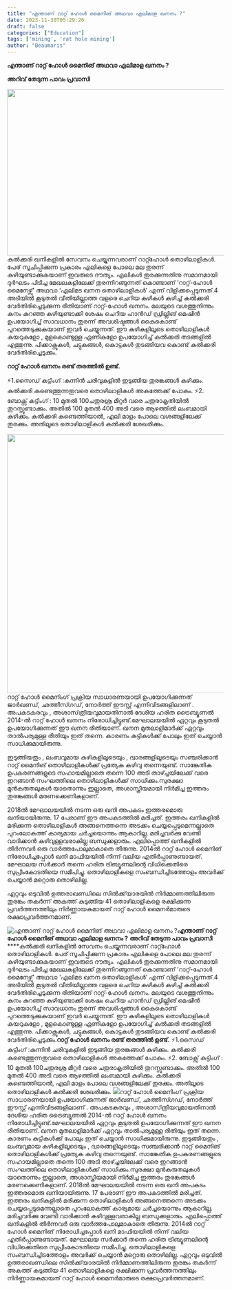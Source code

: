 ```yaml
---
title: "എന്താണ് റാറ്റ് ഹോൾ മൈനിങ് അഥവാ എലിമാള ഖനനം ?"
date: 2023-11-30T05:29:26
draft: false
categories: ["Education"]
tags: ['mining', 'rat hole mining']
author: "Beaumaris"
---
```


<strong>എന്താണ് റാറ്റ് ഹോൾ മൈനിങ് അഥവാ എലിമാള ഖനനം ?</strong>

<strong>അറിവ് തേടുന്ന പാവം പ്രവാസി</strong>

<strong><img class="alignnone size-full wp-image-431750" src="https://cdn.boolokam.com/articles/2023/11/qqdd-2.jpg" alt="" width="686" height="386" /></strong>കൽക്കരി ഖനികളിൽ സേവനം ചെയ്യുന്നവരാണ് റാറ്റ്ഹോൾ തൊഴിലാളികൾ. പേര് സൂചിപ്പിക്കുന്ന പ്രകാരം എലികളെ പോലെ മല തുരന്ന് കുഴിയുണ്ടാക്കുകയാണ് ഇവരുടെ ദൗത്യം. എലികള്‍ തുരക്കുന്നതിനു സമാനമായി ദുര്‍ഘടം പിടിച്ച മേഖലകളിലേക്ക് തുരന്നിറങ്ങുന്നത് കൊണ്ടാണ് ‘റാറ്റ്-ഹോൾ മൈനേഴ്സ്’ അഥവാ ‘എലിമട ഖനന തൊഴിലാളികൾ’ എന്ന് വിളിക്കപ്പെടുന്നത്.4 അടിയിൽ കൂടുതൽ വീതിയില്ലാത്ത വളരെ ചെറിയ കുഴികൾ കുഴിച്ച് കൽക്കരി വേർതിരിച്ചെടുക്കുന്ന രീതിയാണ് റാറ്റ്-ഹോൾ ഖനനം. മലയുടെ വശത്തുനിന്നും കനം കുറഞ്ഞ കുഴിയുണ്ടാക്കി ശേഷം ചെറിയ ഹാൻഡ് ഡ്രില്ലിങ് മെഷീൻ ഉപയോഗിച്ച് സാവധാനം തുരന്ന് അവശിഷ്ടങ്ങൾ കൈകൊണ്ട് പുറത്തെടുക്കുകയാണ് ഇവർ ചെയ്യുന്നത്. ഈ കുഴികളിലൂടെ തൊഴിലാളികൾ കയറുകളോ , മുളകൊണ്ടുള്ള ഏണികളോ ഉപയോഗിച്ച് കൽക്കരി തടങ്ങളിൽ എത്തുന്നു. പിക്കാക്സുകൾ, ചട്ടുകങ്ങൾ, കൊട്ടകൾ തുടങ്ങിയവ കൊണ്ട് കൽക്കരി വേർതിരിച്ചെടുക്കും.

<strong>റാറ്റ് ഹോൾ ഖനനം രണ്ട് തരത്തിൽ ഉണ്ട്.</strong>

⚡1.സൈഡ് കട്ടിംഗ് :കുന്നിൻ ചരിവുകളിൽ ഇടുങ്ങിയ തുരങ്കങ്ങൾ കുഴിക്കും. കൽക്കരി കണ്ടെത്തുന്നതുവരെ തൊഴിലാളികൾ അകത്തേക്ക് പോകും.
⚡2. ബോക്സ് കട്ടിംഗ് : 10 മുതൽ 100ചതുരശ്ര മീറ്റർ വരെ ചതുരാകൃതിയിൽ തുറസ്സുണ്ടാക്കും. അതിൽ 100 മുതൽ 400 അടി വരെ ആഴത്തിൽ ലംബമായി കുഴിക്കും. കൽക്കരി കണ്ടെത്തിയാൽ, എലി മാളം പോലെ വശങ്ങളിലേക്ക് തുരക്കും. അതിലൂടെ തൊഴിലാളികൾ കൽക്കരി ശേഖരിക്കും.

<img class=" wp-image-431751 aligncenter" src="https://cdn.boolokam.com/articles/2023/11/wfffwwf.webp" alt="" width="801" height="601" />റാറ്റ് ഹോൾ മൈനിംഗ് പ്രക്രിയ സാധാരണയായി ഉപയോഗിക്കുന്നത് ജാർഖണ്ഡ്, ഛത്തീസ്ഗഡ്, നോർത്ത് ഈസ്റ്റ് എന്നിവിടങ്ങളിലാണ് . അപകടകരവും , അശാസ്‌ത്രീയവുമായതിനാൽ ദേശീയ ഹരിത ട്രൈബ്യൂണൽ 2014-ൽ റാറ്റ് ഹോൾ ഖനനം നിരോധിച്ചിട്ടുണ്ട്.മേഘാലയയില്‍ ഏറ്റവും കൂടുതല്‍ ഉപയോഗിക്കുന്നത് ഈ ഖനന രീതിയാണ്. ഖനന മുതലാളിമാര്‍ക്ക് ഏറ്റവും താല്‍പര്യമുള്ള രീതിയും ഇത് തന്നെ. കാരണം കുട്ടികള്‍ക്ക് പോലും ഇത് ചെയ്യാന്‍ സാധിക്കുമായിരുന്നു.

ഇടുങ്ങിയതും , ലംബവുമായ കുഴികളിലൂടെയും , ദ്വാരങ്ങളിലൂടെയും സഞ്ചരിക്കാന്‍ റാറ്റ് മൈനിങ് തൊഴിലാളികള്‍ക്ക് പ്രത്യേക കഴിവു തന്നെയുണ്ട്. സാങ്കേതിക ഉപകരണങ്ങളുടെ സഹായമില്ലാതെ തന്നെ 100 അടി താഴ്ച്ചയിലേക്ക് വരെ ഇറങ്ങാന്‍ സംഘത്തിലെ തൊഴിലാളികള്‍ക്ക് സാധിക്കും.സുരക്ഷാ മുന്‍കരുതലുകള്‍ യാതൊന്നും ഇല്ലാതെ, അശാസ്ത്രീയമായി നിര്‍മിച്ച ഇത്തരം തുരങ്കങ്ങള്‍ മരണക്കെണികളാണ്.

2018ൽ മേഘാലയയിൽ നടന്ന ഒരു ഖനി അപകടം ഇത്തരമൊരു ഖനിയായിരുന്നു. 17 പേരാണ് ഈ അപകടത്തിൽ മരിച്ചത്. ഇത്തരം ഖനികളിൽ മരിക്കുന്ന തൊഴിലാളികൾ അങ്ങനെത്തന്നെ അടക്കം ചെയ്യപ്പെടുമെന്നല്ലാതെ പുറംലോകത്ത് കാര്യമായ ചർച്ചയൊന്നും ആകാറില്ല. മരിച്ചവർക്കു വേണ്ടി വാദിക്കാൻ കഴിവുള്ളവരാകില്ല ബന്ധുക്കളാരും. എലിപ്പൊത്ത് ഖനികളിൽ തീർന്നവർ ഒരു വാർത്തപോലുമാകാതെ തീരുന്നു. 2014ൽ റാറ്റ് ഹോൾ മൈനിങ് നിരോധിച്ചപ്പോൾ ഖനി മാഫിയയിൽ നിന്ന് വലിയ എതിർപ്പാണുണ്ടായത്. മേഘാലയ സർക്കാർ തന്നെ ഹരിത ട്രിബ്യൂണലിന്റെ വിധിക്കെതിരെ സുപ്രീംകോടതിയെ സമീപിച്ചു. തൊഴിലാളികളെ സംബന്ധിച്ചിടത്തോളം അവർക്ക് ചെയ്യാൻ മറ്റൊരു തൊഴിലില്ല.

ഏറ്റവും ഒടുവിൽ ഉത്തരാഖണ്ഡിലെ സില്‍ക്ക്‌യാരയിൽ നിർമ്മാണത്തിലിരുന്ന തുരങ്കം തകർന്ന് അകത്ത് കുടുങ്ങിയ 41 തൊഴിലാളികളെ രക്ഷിക്കുന്ന പ്രവർത്തനത്തിലും നിർണ്ണായകമായത് റാറ്റ് ഹോൾ മൈനർമാരുടെ രക്ഷാപ്രവർത്തനമാണ്.


![എന്താണ് റാറ്റ് ഹോൾ മൈനിങ് അഥവാ എലിമാള ഖനനം ?](https://cdn.boolokam.com/articles/2023/11/qqdd-2.jpg)**എന്താണ് റാറ്റ് ഹോൾ മൈനിങ് അഥവാ എലിമാള ഖനനം ?** **അറിവ് തേടുന്ന പാവം പ്രവാസി** ****കൽക്കരി ഖനികളിൽ സേവനം ചെയ്യുന്നവരാണ് റാറ്റ്ഹോൾ തൊഴിലാളികൾ. പേര് സൂചിപ്പിക്കുന്ന പ്രകാരം എലികളെ പോലെ മല തുരന്ന് കുഴിയുണ്ടാക്കുകയാണ് ഇവരുടെ ദൗത്യം. എലികള്‍ തുരക്കുന്നതിനു സമാനമായി ദുര്‍ഘടം പിടിച്ച മേഖലകളിലേക്ക് തുരന്നിറങ്ങുന്നത് കൊണ്ടാണ് ‘റാറ്റ്-ഹോൾ മൈനേഴ്സ്’ അഥവാ ‘എലിമട ഖനന തൊഴിലാളികൾ’ എന്ന് വിളിക്കപ്പെടുന്നത്.4 അടിയിൽ കൂടുതൽ വീതിയില്ലാത്ത വളരെ ചെറിയ കുഴികൾ കുഴിച്ച് കൽക്കരി വേർതിരിച്ചെടുക്കുന്ന രീതിയാണ് റാറ്റ്-ഹോൾ ഖനനം. മലയുടെ വശത്തുനിന്നും കനം കുറഞ്ഞ കുഴിയുണ്ടാക്കി ശേഷം ചെറിയ ഹാൻഡ് ഡ്രില്ലിങ് മെഷീൻ ഉപയോഗിച്ച് സാവധാനം തുരന്ന് അവശിഷ്ടങ്ങൾ കൈകൊണ്ട് പുറത്തെടുക്കുകയാണ് ഇവർ ചെയ്യുന്നത്. ഈ കുഴികളിലൂടെ തൊഴിലാളികൾ കയറുകളോ , മുളകൊണ്ടുള്ള ഏണികളോ ഉപയോഗിച്ച് കൽക്കരി തടങ്ങളിൽ എത്തുന്നു. പിക്കാക്സുകൾ, ചട്ടുകങ്ങൾ, കൊട്ടകൾ തുടങ്ങിയവ കൊണ്ട് കൽക്കരി വേർതിരിച്ചെടുക്കും.**റാറ്റ് ഹോൾ ഖനനം രണ്ട് തരത്തിൽ ഉണ്ട്.** ⚡1.സൈഡ് കട്ടിംഗ് :കുന്നിൻ ചരിവുകളിൽ ഇടുങ്ങിയ തുരങ്കങ്ങൾ കുഴിക്കും. കൽക്കരി കണ്ടെത്തുന്നതുവരെ തൊഴിലാളികൾ അകത്തേക്ക് പോകും. ⚡2. ബോക്സ് കട്ടിംഗ് : 10 മുതൽ 100ചതുരശ്ര മീറ്റർ വരെ ചതുരാകൃതിയിൽ തുറസ്സുണ്ടാക്കും. അതിൽ 100 മുതൽ 400 അടി വരെ ആഴത്തിൽ ലംബമായി കുഴിക്കും. കൽക്കരി കണ്ടെത്തിയാൽ, എലി മാളം പോലെ വശങ്ങളിലേക്ക് തുരക്കും. അതിലൂടെ തൊഴിലാളികൾ കൽക്കരി ശേഖരിക്കും. ![](https://cdn.boolokam.com/articles/2023/11/wfffwwf.webp)റാറ്റ് ഹോൾ മൈനിംഗ് പ്രക്രിയ സാധാരണയായി ഉപയോഗിക്കുന്നത് ജാർഖണ്ഡ്, ഛത്തീസ്ഗഡ്, നോർത്ത് ഈസ്റ്റ് എന്നിവിടങ്ങളിലാണ് . അപകടകരവും , അശാസ്‌ത്രീയവുമായതിനാൽ ദേശീയ ഹരിത ട്രൈബ്യൂണൽ 2014-ൽ റാറ്റ് ഹോൾ ഖനനം നിരോധിച്ചിട്ടുണ്ട്.മേഘാലയയില്‍ ഏറ്റവും കൂടുതല്‍ ഉപയോഗിക്കുന്നത് ഈ ഖനന രീതിയാണ്. ഖനന മുതലാളിമാര്‍ക്ക് ഏറ്റവും താല്‍പര്യമുള്ള രീതിയും ഇത് തന്നെ. കാരണം കുട്ടികള്‍ക്ക് പോലും ഇത് ചെയ്യാന്‍ സാധിക്കുമായിരുന്നു. ഇടുങ്ങിയതും , ലംബവുമായ കുഴികളിലൂടെയും , ദ്വാരങ്ങളിലൂടെയും സഞ്ചരിക്കാന്‍ റാറ്റ് മൈനിങ് തൊഴിലാളികള്‍ക്ക് പ്രത്യേക കഴിവു തന്നെയുണ്ട്. സാങ്കേതിക ഉപകരണങ്ങളുടെ സഹായമില്ലാതെ തന്നെ 100 അടി താഴ്ച്ചയിലേക്ക് വരെ ഇറങ്ങാന്‍ സംഘത്തിലെ തൊഴിലാളികള്‍ക്ക് സാധിക്കും.സുരക്ഷാ മുന്‍കരുതലുകള്‍ യാതൊന്നും ഇല്ലാതെ, അശാസ്ത്രീയമായി നിര്‍മിച്ച ഇത്തരം തുരങ്കങ്ങള്‍ മരണക്കെണികളാണ്. 2018ൽ മേഘാലയയിൽ നടന്ന ഒരു ഖനി അപകടം ഇത്തരമൊരു ഖനിയായിരുന്നു. 17 പേരാണ് ഈ അപകടത്തിൽ മരിച്ചത്. ഇത്തരം ഖനികളിൽ മരിക്കുന്ന തൊഴിലാളികൾ അങ്ങനെത്തന്നെ അടക്കം ചെയ്യപ്പെടുമെന്നല്ലാതെ പുറംലോകത്ത് കാര്യമായ ചർച്ചയൊന്നും ആകാറില്ല. മരിച്ചവർക്കു വേണ്ടി വാദിക്കാൻ കഴിവുള്ളവരാകില്ല ബന്ധുക്കളാരും. എലിപ്പൊത്ത് ഖനികളിൽ തീർന്നവർ ഒരു വാർത്തപോലുമാകാതെ തീരുന്നു. 2014ൽ റാറ്റ് ഹോൾ മൈനിങ് നിരോധിച്ചപ്പോൾ ഖനി മാഫിയയിൽ നിന്ന് വലിയ എതിർപ്പാണുണ്ടായത്. മേഘാലയ സർക്കാർ തന്നെ ഹരിത ട്രിബ്യൂണലിന്റെ വിധിക്കെതിരെ സുപ്രീംകോടതിയെ സമീപിച്ചു. തൊഴിലാളികളെ സംബന്ധിച്ചിടത്തോളം അവർക്ക് ചെയ്യാൻ മറ്റൊരു തൊഴിലില്ല. ഏറ്റവും ഒടുവിൽ ഉത്തരാഖണ്ഡിലെ സില്‍ക്ക്‌യാരയിൽ നിർമ്മാണത്തിലിരുന്ന തുരങ്കം തകർന്ന് അകത്ത് കുടുങ്ങിയ 41 തൊഴിലാളികളെ രക്ഷിക്കുന്ന പ്രവർത്തനത്തിലും നിർണ്ണായകമായത് റാറ്റ് ഹോൾ മൈനർമാരുടെ രക്ഷാപ്രവർത്തനമാണ്.
